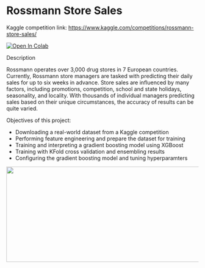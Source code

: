 # Rossmann Store Sales
Kaggle competition link: https://www.kaggle.com/competitions/rossmann-store-sales/

[![Open In Colab](https://colab.research.google.com/assets/colab-badge.svg)](https://colab.research.google.com/drive/1z8OZgewf3_don1yq9FiWF3py4rhtMFWK)

Description

Rossmann operates over 3,000 drug stores in 7 European countries. Currently, Rossmann store managers are tasked with predicting their daily sales for up to six weeks in advance. Store sales are influenced by many factors, including promotions, competition, school and state holidays, seasonality, and locality. With thousands of individual managers predicting sales based on their unique circumstances, the accuracy of results can be quite varied.

Objectives of this project:
- Downloading a real-world dataset from a Kaggle competition
- Performing feature engineering and prepare the dataset for training
- Training and interpreting a gradient boosting model using XGBoost
- Training with KFold cross validation and ensembling results
- Configuring the gradient boosting model and tuning hyperparamters

<!-- ![](https://encrypted-tbn0.gstatic.com/images?q=tbn:ANd9GcTHoKHMMXioaYrxMjWE9MK6LZXl7Ul29mv64Q&s) -->

<img src="https://encrypted-tbn0.gstatic.com/images?q=tbn:ANd9GcTHoKHMMXioaYrxMjWE9MK6LZXl7Ul29mv64Q&s" width=600 height=250>
